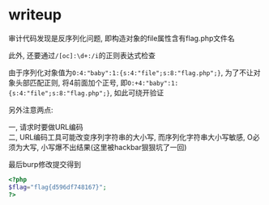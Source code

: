 
# writeup

审计代码发现是反序列化问题, 即构造对象的file属性含有flag.php文件名

此外, 还要通过`/[oc]:\d+:/i`的正则表达式检查

由于序列化对象值为`O:4:"baby":1:{s:4:"file";s:8:"flag.php";}`, 为了不让对象头部匹配正则, 将4前面加个正号, 即`O:+4:"baby":1:{s:4:"file";s:8:"flag.php";}`, 如此可绕开验证

另外注意两点:

一, 请求时要做URL编码  
二, URL编码工具可能改变序列字符串的大小写, 而序列化字符串大小写敏感, O必须为大写, 小写爆不出结果(这里被hackbar狠狠坑了一回)

最后burp修改提交得到

```php
<?php
$flag="flag{d596df748167}";
?>
```
